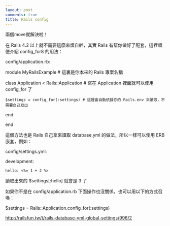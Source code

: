 ```yaml
---
layout: post
comments: true
title: Rails config
---
```


兩個move就解決啦！



在 Rails 4.2 以上就不需要這麼麻煩自幹，其實 Rails 有幫你做好了配套，這裡順便介紹 config_for8 的用法：



config/application.rb:



module MyRailsExample # 這裏是你本來的 Rails 專案名稱

  class Application < Rails::Application # 寫在 Application 裡面就可以使用 config_for 了

    $settings = config_for(:settings) # 這裡會自動依據你的 Rails.env 來讀取，不需要自己取出

  end

end



這個方法也是 Rails 自己拿來讀取 database.yml 的做法，所以一樣可以使用 ERB 嵌套，例如：



config/settings.yml:



development:

    hello: <%= 1 + 2 %>



讀取出來的 $settings[:hello] 就會是 3 了



如果你不是在 config/application.rb 下面操作也沒關係，也可以用以下的方式召喚：



$settings = Rails::Application.config_for(:settings)





http://railsfun.tw/t/rails-database-yml-global-settings/996/2

